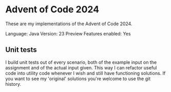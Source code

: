 # Advent of Code 2024

These are my implementations of the Advent of Code 2024.

Language: Java
Version: 23
Preview Features enabled: Yes

## Unit tests
I build unit tests out of every scenario, both of the example input on the assignment and of the actual input given.
This way I can refactor useful code into utility code whenever I wish and still have functioning solutions. If you want
to see my 'original' solutions you're welcome to use the git history.